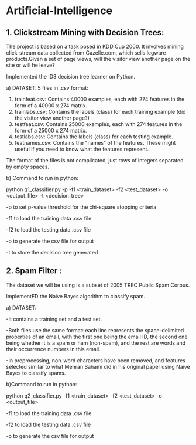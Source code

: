 # Artificial-Intelligence
## 1. Clickstream Mining with Decision Trees:
The project is based on a task posed in KDD Cup 2000. It involves mining click-stream data collected from Gazelle.com, which sells legware products.Given a set of page views, will the visitor view another page on the site or will he leave?

Implemented the ID3 decision tree learner on Python.

a) DATASET:
5 files in .csv format:
1. trainfeat.csv: Contains 40000 examples, each with 274 features in the form of a 40000 x 274 matrix.
2. trainlabs.csv: Contains the labels (class) for each training example (did the visitor view another page?)
3. testfeat.csv: Contains 25000 examples, each with 274 features in the form of a 25000 x 274 matrix.
4. testlabs.csv: Contains the labels (class) for each testing example.
5. featnames.csv: Contains the "names" of the features. These might useful if you need to know what the features represent.
 
The format of the files is not complicated, just rows of integers separated by empty spaces.

b) Command to run in python:

python q1_classifier.py -p <pvalue> -f1 <train_dataset> -f2 <test_dataset> -o <output_file> -t <decision_tree>

-p to set p-value threshold for the chi-square stopping criteria 

-f1 to load the training data .csv file

-f2 to load the testing data .csv file

-o to generate the csv file for output

-t to store the decision tree generated 


## 2. Spam Filter :

The dataset we will be using is a subset of 2005 TREC Public Spam Corpus.

ImplementED the Naive Bayes algorithm to classify spam.

a) DATASET:

-It contains a training set and a test set. 

-Both files use the same format: each line represents the space-delimited properties of an email, with the first one being the email ID, the second one being whether it is a spam or ham (non-spam), and the rest are words and their occurrence numbers in this email.

-In preprocessing, non-word characters have been removed, and features selected similar to what Mehran Sahami did in his original paper using Naive Bayes to classify spams.

b)Command to run in python:

 python q2_classifier.py -f1 <train_dataset> -f2 <test_dataset> -o <output_file>
 
-f1 to load the training data .csv file

-f2 to load the testing data .csv file

-o to generate the csv file for output
